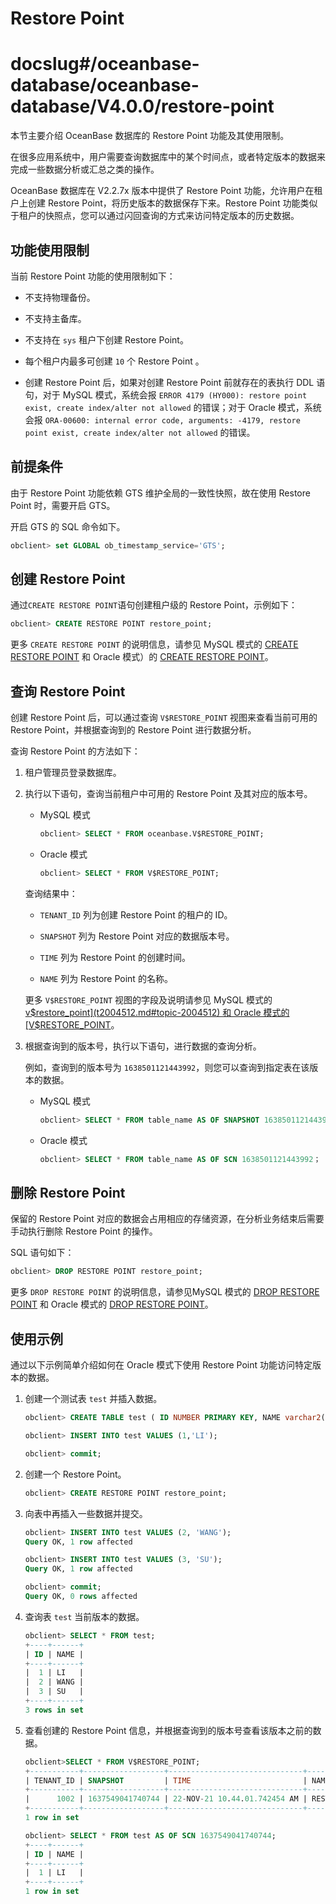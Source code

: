 # Restore Point

# docslug#/oceanbase-database/oceanbase-database/V4.0.0/restore-point
本节主要介绍 OceanBase 数据库的 Restore Point 功能及其使用限制。

在很多应用系统中，用户需要查询数据库中的某个时间点，或者特定版本的数据来完成一些数据分析或汇总之类的操作。

OceanBase 数据库在 V2.2.7x 版本中提供了 Restore Point 功能，允许用户在租户上创建 Restore Point，将历史版本的数据保存下来。Restore Point 功能类似于租户的快照点，您可以通过闪回查询的方式来访问特定版本的历史数据。

## 功能使用限制

当前 Restore Point 功能的使用限制如下：

* 不支持物理备份。

* 不支持主备库。

* 不支持在 `sys` 租户下创建 Restore Point。

* 每个租户内最多可创建 `10` 个 Restore Point 。

* 创建 Restore Point 后，如果对创建 Restore Point 前就存在的表执行 DDL 语句，对于 MySQL 模式，系统会报 `ERROR 4179 (HY000): restore point exist, create index/alter not allowed` 的错误；对于 Oracle 模式，系统会报 `ORA-00600: internal error code, arguments: -4179, restore point exist, create index/alter not allowed` 的错误。

## 前提条件

由于 Restore Point 功能依赖 GTS 维护全局的一致性快照，故在使用 Restore Point 时，需要开启 GTS。

开启 GTS 的 SQL 命令如下。

```sql
obclient> set GLOBAL ob_timestamp_service='GTS';
```

## 创建 Restore Point

通过` CREATE RESTORE POINT `语句创建租户级的 Restore Point，示例如下：

```sql
obclient> CREATE RESTORE POINT restore_point;
```

更多 `CREATE RESTORE POINT` 的说明信息，请参见 MySQL 模式的 [CREATE RESTORE POINT](../../../10.sql-reference-mysql-mode/6.sql-statement/19.create-restore-point.md) 和 Oracle 模式）的 [CREATE RESTORE POINT](../../../4.development-guide-refactoring-1/5.sql-syntax/3.common-tenant-oracle-mode/9.sql-statement-1/1.DDL-1/20.create-restore-point-3.md)。

## 查询 Restore Point

创建 Restore Point 后，可以通过查询 `V$RESTORE_POINT` 视图来查看当前可用的 Restore Point，并根据查询到的 Restore Point 进行数据分析。

查询 Restore Point 的方法如下：

1. 租户管理员登录数据库。

2. 执行以下语句，查询当前租户中可用的 Restore Point 及其对应的版本号。

   * MySQL 模式

     ```sql
     obclient> SELECT * FROM oceanbase.V$RESTORE_POINT;
     ```

   * Oracle 模式

     ```sql
     obclient> SELECT * FROM V$RESTORE_POINT;
     ```

   查询结果中：

   * `TENANT_ID` 列为创建 Restore Point 的租户的 ID。

   * `SNAPSHOT` 列为 Restore Point 对应的数据版本号。

   * `TIME` 列为 Restore Point 的创建时间。

   * `NAME` 列为 Restore Point 的名称。

   更多 `V$RESTORE_POINT` 视图的字段及说明请参见 MySQL 模式的 [v$restore_point](t2004512.md#topic-2004512) 和 Oracle 模式的 [V$RESTORE_POINT](t2004716.md#topic-2004716)。

3. 根据查询到的版本号，执行以下语句，进行数据的查询分析。

   例如，查询到的版本号为 `1638501121443992`，则您可以查询到指定表在该版本的数据。
   * MySQL 模式

     ```sql
     obclient> SELECT * FROM table_name AS OF SNAPSHOT 1638501121443992;
     ```

   * Oracle 模式

     ```sql
     obclient> SELECT * FROM table_name AS OF SCN 1638501121443992；
     ```

## 删除 Restore Point

保留的 Restore Point 对应的数据会占用相应的存储资源，在分析业务结束后需要手动执行删除 Restore Point 的操作。

SQL 语句如下：

```sql
obclient> DROP RESTORE POINT restore_point;
```

更多 `DROP RESTORE POINT` 的说明信息，请参见MySQL 模式的 [DROP RESTORE POINT](../../../10.sql-reference-mysql-mode/6.sql-statement/34.create-restore-point-2.md) 和 Oracle 模式的 [DROP RESTORE POINT](../../../4.development-guide-refactoring-1/5.sql-syntax/3.common-tenant-oracle-mode/9.sql-statement-1/1.DDL-1/35.drop-restore-point-1.md)。

## 使用示例

通过以下示例简单介绍如何在 Oracle 模式下使用 Restore Point 功能访问特定版本的数据。

1. 创建一个测试表 `test` 并插入数据。

   ```sql
   obclient> CREATE TABLE test ( ID NUMBER PRIMARY KEY, NAME varchar2(20));
   
   obclient> INSERT INTO test VALUES (1,'LI');
   
   obclient> commit;
   ```

2. 创建一个 Restore Point。

   ```sql
   obclient> CREATE RESTORE POINT restore_point;
   ```

3. 向表中再插入一些数据并提交。

   ```sql
   obclient> INSERT INTO test VALUES (2, 'WANG');
   Query OK, 1 row affected
   
   obclient> INSERT INTO test VALUES (3, 'SU');
   Query OK, 1 row affected
   
   obclient> commit;
   Query OK, 0 rows affected
   ```

4. 查询表 `test` 当前版本的数据。

   ```sql
   obclient> SELECT * FROM test;
   +----+------+
   | ID | NAME |
   +----+------+
   |  1 | LI   |
   |  2 | WANG |
   |  3 | SU   |
   +----+------+
   3 rows in set
   ```

5. 查看创建的 Restore Point 信息，并根据查询到的版本号查看该版本之前的数据。

   ```sql
   obclient>SELECT * FROM V$RESTORE_POINT;
   +-----------+------------------+------------------------------+---------------+
   | TENANT_ID | SNAPSHOT         | TIME                         | NAME          |
   +-----------+------------------+------------------------------+---------------+
   |      1002 | 1637549041740744 | 22-NOV-21 10.44.01.742454 AM | RESTORE_POINT |
   +-----------+------------------+------------------------------+---------------+
   1 row in set
   
   obclient> SELECT * FROM test AS OF SCN 1637549041740744;
   +----+------+
   | ID | NAME |
   +----+------+
   |  1 | LI   |
   +----+------+
   1 row in set
   ```
